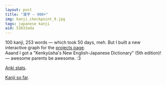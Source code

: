 ```yaml
---
layout: post
title: "漢字 — 900+"
img: kanji_checkpoint_9.jpg
tags: japanese kanji
aid: 53833ada
---
```


100 kanji, 253 words — which took 50 days, meh. But I built a new interactive graph for the [projects page](/projects).  
Aaand I got a "Kenkyūsha's New English-Japanese Dictionary" (5th edition)! — awesome parents be awesome. :3

[Anki stats](/assets/img/blog/anki_stats_140507.png).

[Kanji so far](/assets/dl/kanji_checkpoint_9).
